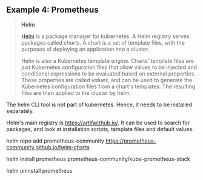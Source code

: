 ## Example 4: Prometheus

> **Helm**
>
> [Helm](https://helm.sh/) is a package manager for kubernetes. A Helm registry serves packages called _charts_. A chart is a set of template files, with the purposes of deploying an application into a cluster.
>
> Helm is also a Kubernetes template engine. Charts' template files are just Kubernetes configuration files that allow values to be injected and conditional expressions to be evaluated based on external properties. These properties are called _values_, and can be used to generate the Kubernetes configuration files from a chart's templates. The resulting files are then applied to the cluster by helm.

The helm CLI tool is not part of kubernetes. Hence, it needs to be installed separately.

Helm's main registry is https://artifacthub.io/. It can be used to search for packages, and look at installation scripts, template files and default values.

helm repo add prometheus-community https://prometheus-community.github.io/helm-charts

helm install prometheus prometheus-community/kube-prometheus-stack

helm uninstall prometheus

